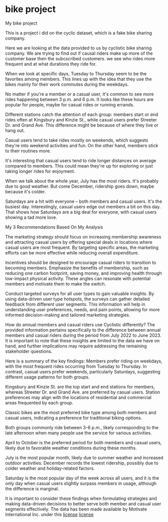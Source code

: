 # bike project
My bike project

This is a project i did on the cyclic dataset, which is a fake bike sharing company.

Here we are looking at the data provided to us by cyclistic bike sharing company. We are trying to find out if causal riders make up more of the customer base then the subcscribed customers. we see who rides more frequent and at what durations they ride for.

When we look at specific days, Tuesday to Thursday seem to be the favorites among members. This lines up with the idea that they use the bikes mainly for their work commutes during the weekdays.

No matter if you're a member or a casual user, it's common to see more rides happening between 3 p.m. and 6 p.m. It looks like these hours are popular for people, maybe for casual rides or running errands.

Different stations catch the attention of each group: members start or end rides often at Kingsbury and Kinzie St., while casual users prefer Streeter Dr. and Grand Ave. This difference might be because of where they live or hang out.

Casual users tend to take rides mostly on weekends, which suggests they're into weekend activities and fun. On the other hand, members stick to their routines more.

It's interesting that casual users tend to ride longer distances on average compared to members. This could mean they're up for exploring or just taking longer rides for enjoyment.

When we talk about the whole year, July has the most riders. It's probably due to good weather. But come December, ridership goes down, maybe because it's colder.

Saturdays are a hit with everyone – both members and casual users. It's the busiest day. Interestingly, casual users edge out members a bit on this day. That shows how Saturdays are a big deal for everyone, with casual users showing a tad more love.

My 3 Recommendations Based On My Analysis

The marketing strategy should focus on increasing membership awareness and attracting casual users by offering special deals in locations where casual users are most frequent. By targeting specific areas, the marketing efforts can be more effective while reducing overall expenditure.

Incentives should be designed to encourage casual riders to transition to becoming members. Emphasize the benefits of membership, such as reducing one carbon footprint, saving money, and improving health through low-impact physical activity. These angles can resonate with potential members and motivate them to make the switch.

Conduct targeted surveys for all user types to gain valuable insights. By using data-driven user type hotspots, the surveys can gather detailed feedback from different user segments. This information will help in understanding user preferences, needs, and pain points, allowing for more informed decision-making and tailored marketing strategies.

How do annual members and casual riders use Cyclistic differently?
The provided information pertains specifically to the difference between annual members and casual riders during the period from July 2022 to June 2023. It is important to note that these insights are limited to the data we have on hand, and further implications may require addressing the remaining stakeholder questions.

Here is a summary of the key findings:
Members prefer riding on weekdays, with the most frequent rides occurring from Tuesday to Thursday. In contrast, casual users prefer weekends, particularly Saturdays, suggesting different usage patterns for both groups.

Kingsbury and Kinzie St. are the top start and end stations for members, whereas Streeter Dr. and Grand Ave. are preferred by casual users. Station preferences may align with the locations of residential and commercial areas frequented by each group.

Classic bikes are the most preferred bike type among both members and casual users, indicating a preference for traditional biking options.

Both groups commonly ride between 3-6 p.m., likely corresponding to the late afternoon when many people use the service for various activities.

April to October is the preferred period for both members and casual users, likely due to favorable weather conditions during these months.

July is the most popular month, likely due to summer weather and increased outdoor activities. December records the lowest ridership, possibly due to colder weather and holiday-related factors.

Saturday is the most popular day of the week across all users, and it is the only day when casual users slightly surpass members in usage, although the difference is marginal.

It is important to consider these findings when formulating strategies and making data-driven decisions to better serve both member and casual user segments effectively.
The data has been made available by Motivate International Inc. under this [license](uhttps://ride.divvybikes.com/data-license-agreementrl)  [license](urhttps://ride.divvybikes.com/data-license-agreementl)
